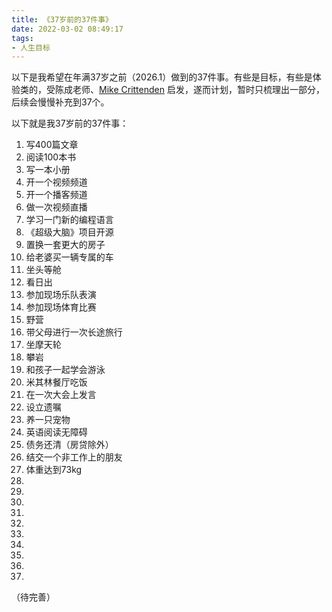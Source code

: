 ```yaml
---
title: 《37岁前的37件事》
date: 2022-03-02 08:49:17
tags:
- 人生目标
---
```


以下是我希望在年满37岁之前（2026.1）做到的37件事。有些是目标，有些是体验类的，受陈成老师、[Mike Crittenden](https://critter.blog/2022/02/28/40-before-40/) 启发，遂而计划，暂时只梳理出一部分，后续会慢慢补充到37个。

以下就是我37岁前的37件事：

1. 写400篇文章
2. 阅读100本书
3. 写一本小册
4. 开一个视频频道
5. 开一个播客频道
6. 做一次视频直播
7. 学习一门新的编程语言
8. 《超级大脑》项目开源
9. 置换一套更大的房子
10. 给老婆买一辆专属的车
11. 坐头等舱
12. 看日出
13. 参加现场乐队表演
14. 参加现场体育比赛
15. 野营
16. 带父母进行一次长途旅行
17. 坐摩天轮
18. 攀岩
19. 和孩子一起学会游泳
20. 米其林餐厅吃饭
21. 在一次大会上发言
22. 设立遗嘱
23. 养一只宠物
24. 英语阅读无障碍
25. 债务还清（房贷除外）
26. 结交一个非工作上的朋友
27. 体重达到73kg
28. 
29. 
30. 
31. 
32. 
33. 
34. 
35. 
36. 
37. 

（待完善）